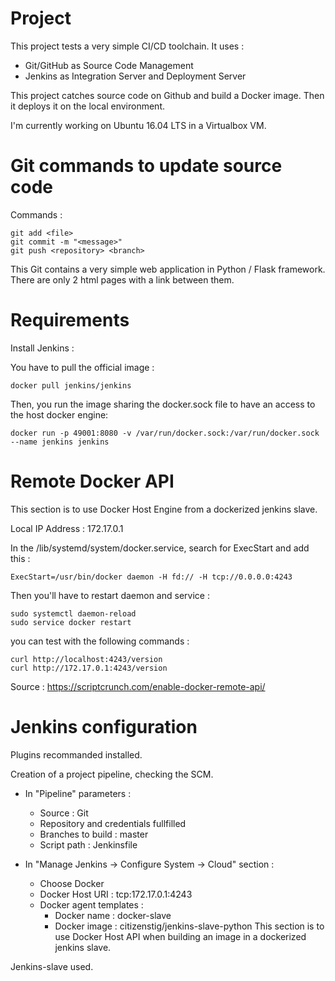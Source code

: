 # Project

This project tests a very simple CI/CD toolchain.
It uses :
- Git/GitHub as Source Code Management
- Jenkins as Integration Server and Deployment Server

This project catches source code on Github and build a Docker image. Then it deploys it on the local environment.

I'm currently working on Ubuntu 16.04 LTS in a Virtualbox VM.

# Git commands to update source code

Commands :
```
git add <file>
git commit -m "<message>"
git push <repository> <branch>
``` 

This Git contains a very simple web application in Python / Flask framework.
There are only 2 html pages with a link between them.

# Requirements
Install Jenkins :

You have to pull the official image :
```
docker pull jenkins/jenkins
```

Then, you run the image sharing the docker.sock file to have an access to the host docker engine:
```
docker run -p 49001:8080 -v /var/run/docker.sock:/var/run/docker.sock --name jenkins jenkins
```

# Remote Docker API

This section is to use Docker Host Engine from a dockerized jenkins slave.

Local IP Address : 172.17.0.1

In the /lib/systemd/system/docker.service, search for ExecStart and add this :
```
ExecStart=/usr/bin/docker daemon -H fd:// -H tcp://0.0.0.0:4243
```
Then you'll have to restart daemon and service :
```
sudo systemctl daemon-reload
sudo service docker restart
```

you can test with the following commands :
```
curl http://localhost:4243/version
curl http://172.17.0.1:4243/version
```

Source : https://scriptcrunch.com/enable-docker-remote-api/

# Jenkins configuration

Plugins recommanded installed.

Creation of a project pipeline, checking the SCM.
- In "Pipeline" parameters : 
	- Source : Git
	- Repository and credentials fullfilled
	- Branches to build : master
	- Script path : Jenkinsfile

- In "Manage Jenkins -> Configure System -> Cloud" section :
	- Choose Docker
	- Docker Host URI : tcp:172.17.0.1:4243
	- Docker agent templates :
		- Docker name : docker-slave
		- Docker image : citizenstig/jenkins-slave-python 
This section is to use Docker Host API when building an image in a dockerized jenkins slave.

Jenkins-slave used.
